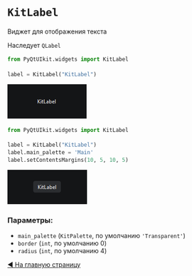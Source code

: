 # `KitLabel`

Виджет для отображения текста

Наследует `QLabel`

```python
from PyQtUIkit.widgets import KitLabel

label = KitLabel("KitLabel")
```
![img.png](img/img.png) 


```python
from PyQtUIkit.widgets import KitLabel

label = KitLabel("KitLabel")
label.main_palette = 'Main'
label.setContentsMargins(10, 5, 10, 5)
```
![img_1.png](img/img_1.png) 

### Параметры:

- `main_palette` (`KitPalette`, по умолчанию `'Transparent'`)
- `border` (`int`, по умолчанию 0)
- `radius` (`int`, по умолчанию 4)

[◀ На главную страницу](..%2Freadme.md)
